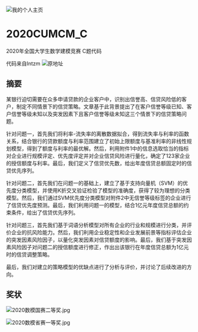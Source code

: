 ![我的个人主页](https://xbchub.github.io/)

# 2020CUMCM_C
2020年全国大学生数学建模竞赛 C题代码

代码来自Intzm
![原地址](https://github.com/lntzm/2020CUMCM_C)

## 摘要
  某银行迫切需要在众多申请贷款的企业客户中，识别出信誉高、信贷风险低的客户，制定不同情景下的信贷策略。文章基于此背景提出了在客户信誉等级已知、客户信誉等级未知以及突发因素下且客户信誉等级未知这三个情景下的信贷策略问题。

  针对问题一，首先我们将利率-流失率的离散数据拟合，得到流失率与利率的函数关系，结合银行的贷款额度与利率范围建立了初始上限额度与基准利率的非线性规划模型，得到了额度与利率的最优解。然后，利用附件1中的信息选取恰当的指标对企业进行规模评定、优先度评定并对企业信贷风险进行量化，确定了123家企业的授信额度与利率。最后，我们定义了信贷优先数，给出年度信贷总额固定时的信贷优先序列。

  针对问题二，首先我们在问题一的基础上，建立了基于支持向量机（SVM）的优先度分类模型，并使用K折交叉验证检验了模型的准确度，获得了较为理想的分类模型。然后，我们通过SVM优先度分类模型对附件2中无信誉等级标签的企业进行了信贷优先度预测。最后，我们利用问题一的模型，结合1亿元年度信贷总额的约束条件，给出了信贷优先序列。

  针对问题三，首先我们基于词语分析模型对所有企业的行业和规模进行分类，并评价企业的抗风险能力。然后，我们利用企业稳定性和企业发展前景等指标评估企业的突发因素风险因子，以量化突发因素对信贷额度的影响。最后，我们基于突发因素风险因子对问题二的授信额度进行修正，作出出该银行在年度信贷总额为1亿元时的信贷调整策略。
  
  最后，我们对建立的策略模型的优缺点进行了分析与评价，并讨论了后续改进的方向。


## 奖状
![2020数模国赛二等奖.jpg](https://i.loli.net/2021/05/21/GyhUioAIzVpkenN.jpg)

![2020数模省赛一等奖.jpg](https://i.loli.net/2021/05/21/gh5GMsEwOHNo9JC.jpg)
